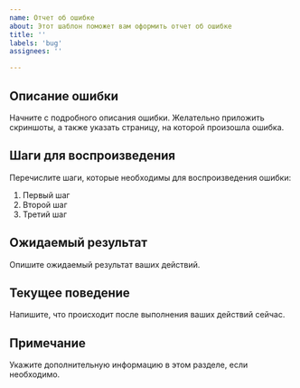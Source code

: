 ```yaml
---
name: Отчет об ошибке
about: Этот шаблон поможет вам оформить отчет об ошибке
title: ''
labels: 'bug'
assignees: ''

---
```


## Описание ошибки
Начните с подробного описания ошибки. Желательно приложить скриншоты, а также указать страницу, на которой произошла ошибка.

## Шаги для воспроизведения
Перечислите шаги, которые необходимы для воспроизведения ошибки:
1. Первый шаг
2. Второй шаг
3. Третий шаг

## Ожидаемый результат
Опишите ожидаемый результат ваших действий.

## Текущее поведение
Напишите, что происходит после выполнения ваших действий сейчас.

## Примечание
Укажите дополнительную информацию в этом разделе, если необходимо.

